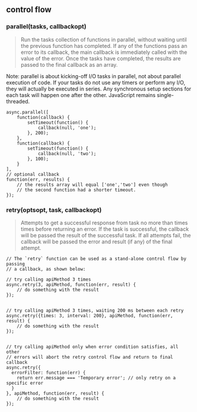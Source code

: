 ## control flow
### parallel(tasks, callbackopt)
> Run the tasks collection of functions in parallel, without waiting until the previous function has completed. If any of the functions pass an error to its callback, the main callback is immediately called with the value of the error. Once the tasks have completed, the results are passed to the final callback as an array.

Note: parallel is about kicking-off I/O tasks in parallel, not about parallel execution of code. If your tasks do not use any timers or perform any I/O, they will actually be executed in series. Any synchronous setup sections for each task will happen one after the other. JavaScript remains single-threaded.

```
async.parallel([
    function(callback) {
        setTimeout(function() {
            callback(null, 'one');
        }, 200);
    },
    function(callback) {
        setTimeout(function() {
            callback(null, 'two');
        }, 100);
    }
],
// optional callback
function(err, results) {
    // the results array will equal ['one','two'] even though
    // the second function had a shorter timeout.
});
```

### retry(optsopt, task, callbackopt)
> Attempts to get a successful response from task no more than times times before returning an error. 
If the task is successful, the callback will be passed the result of the successful task. 
If all attempts fail, the callback will be passed the error and result (if any) of the final attempt.

```
// The `retry` function can be used as a stand-alone control flow by passing
// a callback, as shown below:

// try calling apiMethod 3 times
async.retry(3, apiMethod, function(err, result) {
    // do something with the result
});


// try calling apiMethod 3 times, waiting 200 ms between each retry
async.retry({times: 3, interval: 200}, apiMethod, function(err, result) {
    // do something with the result
});


// try calling apiMethod only when error condition satisfies, all other
// errors will abort the retry control flow and return to final callback
async.retry({
  errorFilter: function(err) {
    return err.message === 'Temporary error'; // only retry on a specific error
  }
}, apiMethod, function(err, result) {
    // do something with the result
});
```
